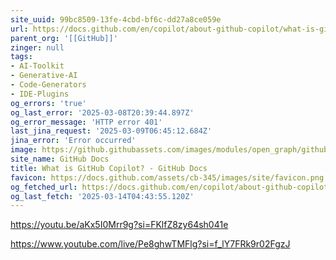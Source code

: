 ```yaml
---
site_uuid: 99bc8509-13fe-4cbd-bf6c-dd27a8ce059e
url: https://docs.github.com/en/copilot/about-github-copilot/what-is-github-copilot
parent_org: '[[GitHub]]'
zinger: null
tags:
- AI-Toolkit
- Generative-AI
- Code-Generators
- IDE-Plugins
og_errors: 'true'
og_last_error: '2025-03-08T20:39:44.897Z'
og_error_message: 'HTTP error 401'
last_jina_request: '2025-03-09T06:45:12.684Z'
jina_error: 'Error occurred'
image: https://github.githubassets.com/images/modules/open_graph/github-logo.png
site_name: GitHub Docs
title: What is GitHub Copilot? - GitHub Docs
favicon: https://docs.github.com/assets/cb-345/images/site/favicon.png
og_fetched_url: https://docs.github.com/en/copilot/about-github-copilot/what-is-github-copilot
og_last_fetch: '2025-03-14T04:43:55.120Z'
---
```




https://youtu.be/aKx5I0Mrr9g?si=FKlfZ8zy64sh041e

https://www.youtube.com/live/Pe8ghwTMFlg?si=f_lY7FRk9r02FgzJ
